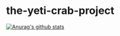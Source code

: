 # the-yeti-crab-project
[![Anurag's github stats](https://github-readme-stats.vercel.app/api?username=alexanderlanderos)](https://github.com/anuraghazra/github-readme-stats)
